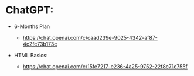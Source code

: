 # ChatGPT:
* 6-Months Plan
   + https://chat.openai.com/c/caad239e-9025-4342-af87-4c2fc73b173c

* HTML Basics:
   * https://chat.openai.com/c/15fe7217-e236-4a25-9752-22f8c71c755f